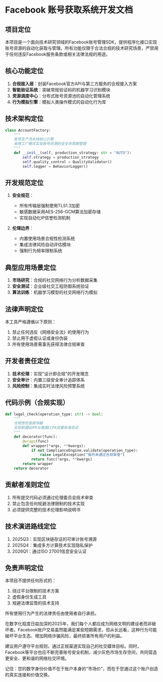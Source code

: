 # Facebook 账号获取系统开发文档

## 项目定位
本项目是一个面向技术研究领域的Facebook账号管理SDK，提供程序化接口实现账号资源的自动化获取与管理。所有功能仅限于合法合规的技术研究场景，严禁用于任何违反Facebook服务条款或相关法律法规的用途。

## 核心功能定位
1. **合规接入层**：封装Facebook官方API与第三方服务的合规接入方案
2. **智能验证系统**：突破常规验证码的机器学习识别模块
3. **资源调度中心**：分布式账号资源池的自动化管理系统
4. **行为模拟引擎**：模拟人类操作模式的自动化行为库

## 技术架构定位
```python
class AccountFactory:
    """
    账号生产流水线核心引擎
    采用工厂模式实现账号资源的全生命周期管理
    """
    def __init__(self, production_strategy: str = "AUTO"):
        self.strategy = production_strategy
        self.quality_control = QualityValidator()
        self.logger = BehaviorLogger()
```

## 开发规范定位
1. **安全规范**：
   - 所有传输层强制使用TLS1.3加密
   - 敏感数据采用AES-256-GCM算法加密存储
   - 实现自动化IP信誉检测机制

2. **伦理边界**：
   - 内置使用场景合规性检测系统
   - 集成法律风险自动评估模块
   - 强制行为频率限制系统

## 典型应用场景定位
1. **市场研究**：合规的社交网络行为分析数据采集
2. **安全测试**：企业级社交工程防御系统验证
3. **算法训练**：机器学习模型的社交网络行为模拟

## 法律声明定位
本工具严格遵循以下原则：
1. 禁止任何违反《网络安全法》的使用行为
2. 禁止用于虚假认证或身份伪装
3. 所有使用场景需事先获得法律合规审查

## 开发者责任定位
1. **技术伦理**：实现"设计即合规"的开发理念
2. **安全审计**：内置三级安全审计追踪体系
3. **风险控制**：集成实时法律风险预警系统

## 代码示例（合规实现）
```python
def legal_check(operation_type: str) -> bool:
    """
    合规性检查装饰器
    实现欧盟GDPR与美国CCPA双重标准验证
    """
    def decorator(func):
        @wraps(func)
        def wrapper(*args, **kwargs):
            if not ComplianceEngine.validate(operation_type):
                raise LegalException("操作未通过合规审查")
            return func(*args, **kwargs)
        return wrapper
    return decorator
```

## 贡献者准则定位
1. 所有提交代码必须通过伦理委员会技术审查
2. 禁止包含任何规避法律限制的技术实现
3. 必须提供完整的技术伦理影响说明书

## 技术演进路线定位
1. 2025Q3：实现区块链存证的可审计账号溯源
2. 2025Q4：集成多方计算技术实现隐私保护
3. 2026Q1：通过ISO 27001信息安全认证

## 免责声明定位
本项目不提供任何形式的：
1. 绕过平台限制的技术方案
2. 虚假身份生成工具
3. 规避法律监管的技术支持

所有使用行为产生的法律责任由使用者自行承担。

在数字化程度日益加深的2025年，我们每个人都应成为网络文明的建设者而非破坏者。Facebook账户交易虽然能满足某些短期需求，但从长远看，这种行为可能破坏平台生态、增加网络诈骗风险，最终损害所有用户的利益。

建议用户遵守平台规则，通过正规渠道实现自己的社交媒体目标。同时，Facebook等平台也应不断完善账号安全机制，减少灰色市场生存空间，共同营造更安全、更和谐的网络社交环境。

记住：您的数字身份价值不在于账户本身的"市场价"，而在于您通过这个账户创造的真实连接和价值交换。
